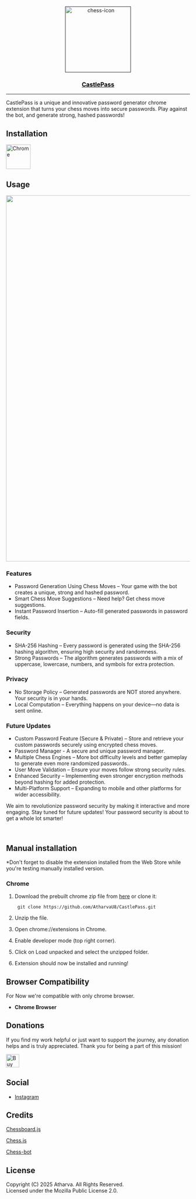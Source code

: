 [link-chrome]: https://chrome.google.com/webstore/detail/castlepass/ 'Chrome Web Store'
<p align="center">
  <a href="" rel="noopener">
 <img src="https://i.ibb.co/9H8bs1J2/chess-icon.png" alt="chess-icon" width="180" border="0" />
</p>

<a href="" style="color:#000"><h3 align="center">CastlePass</h3></a>

---

CastlePass is a unique and innovative password generator chrome extension that turns your chess moves into secure passwords. Play against the bot, and generate strong, hashed passwords!

## Installation

[<img src="https://user-images.githubusercontent.com/3750161/214147732-c75e96a4-48a4-4b64-b407-c2402e899a75.PNG" height="67" alt="Chrome" valign="middle">][link-chrome]

## Usage

<img src="https://imgur.com/veplviN.gif" width="1000">

<br>

### Features

- Password Generation Using Chess Moves – Your game with the bot creates a unique, strong and hashed password.
- Smart Chess Move Suggestions – Need help? Get chess move suggestions.
- Instant Password Insertion – Auto-fill generated passwords in password fields.

### Security

- SHA-256 Hashing – Every password is generated using the SHA-256 hashing algorithm, ensuring high security and randomness.
- Strong Passwords – The algorithm generates passwords with a mix of uppercase, lowercase, numbers, and symbols for extra protection.

### Privacy

- No Storage Policy – Generated passwords are NOT stored anywhere. Your security is in your hands.
- Local Computation – Everything happens on your device—no data is sent online.

### Future Updates 

- Custom Password Feature (Secure & Private) – Store and retrieve your custom passwords securely using encrypted chess moves.
- Password Manager - A secure and unique password manager.
- Multiple Chess Engines – More bot difficulty levels and better gameplay to generate even more randomized passwords..
- User Move Validation – Ensure your moves follow strong security rules.
- Enhanced Security – Implementing even stronger encryption methods beyond hashing for added protection.
- Multi-Platform Support – Expanding to mobile and other platforms for wider accessibility.

We aim to revolutionize password security by making it interactive and more engaging. Stay tuned for future updates! Your password security is about to get a whole lot smarter!

<br>

## Manual installation

*Don't forget to disable the extension installed from the Web Store while you're testing manually installed version.

### Chrome
1. Download the prebuilt chrome zip file from [here](build) or clone it:
   
   		git clone https://github.com/AtharvaU8/CastlePass.git
   
3. Unzip the file.
4. Open chrome://extensions in Chrome.
5. Enable developer mode (top right corner).
6. Click on Load unpacked and select the unzipped folder.
7. Extension should now be installed and running!

## Browser Compatibility

For Now we're compatible with only chrome browser.

- **Chrome Browser**


## Donations

If you find my work helpful or just want to support the journey, any donation helps and is truly appreciated. Thank you for being a part of this mission!

<div>
  
<a href='https://ko-fi.com/P5P618SRMY' target='_blank'><img height='36' style='border:0px;height:36px;' src='https://storage.ko-fi.com/cdn/kofi3.png?v=6' border='0' alt='Buy Me a Coffee at ko-fi.com' /></a>

</div>


## Social

- [Instagram](https://www.instagram.com/atharvaugale8)


## Credits

[Chessboard.js](https://github.com/oakmac/chessboardjs)

[Chess.js](https://github.com/jhlywa/chess.js)

[Chess-bot](https://github.com/zeyu2001/chess-ai)


## License

Copyright (C) 2025 Atharva. All Rights Reserved. <br>
Licensed under the Mozilla Public License 2.0.
